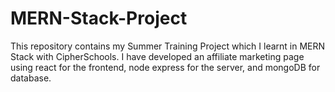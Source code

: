 # MERN-Stack-Project
This repository contains my Summer Training Project which I learnt in MERN Stack with CipherSchools. I have developed an affiliate marketing page using react for the frontend, node express for the server, and mongoDB for database.
